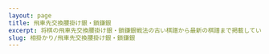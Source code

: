 ```yaml
---
layout: page
title: 飛車先交換腰掛け銀・鎖鎌銀
excerpt: 将棋の飛車先交換腰掛け銀・鎖鎌銀戦法の古い棋譜から最新の棋譜まで掲載しています。
slug: 相掛かり/飛車先交換腰掛け銀・鎖鎌銀
---
```

